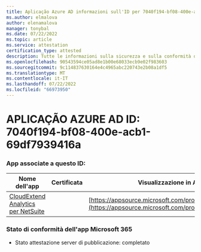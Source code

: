 ```yaml
---
title: Aplicação Azure AD informazioni sull'ID per 7040f194-bf08-400e-acb1-69df7939416a
ms.author: elmalova
author: elenamalova
manager: tonybal
ms.date: 07/22/2022
ms.topic: article
ms.service: attestation
certification_type: attested
description: Tutte le informazioni sulla sicurezza e sulla conformità disponibili per 7040f194-bf08-400e-acb1-69df7939416a.
ms.openlocfilehash: 90543594ce05ad8e1b00e68033ecb9e02f983603
ms.sourcegitcommit: 9c114837630164e4c4965abc220743e2b08a1df5
ms.translationtype: MT
ms.contentlocale: it-IT
ms.lasthandoff: 07/22/2022
ms.locfileid: "66973950"
---
```

# <a name="azure-app-id-7040f194-bf08-400e-acb1-69df7939416a"></a>APLICAÇÃO AZURE AD ID: 7040f194-bf08-400e-acb1-69df7939416a


### <a name="apps-associated-with-this-id"></a>App associate a questo ID:
| **Nome dell'app** | **Certificata** | **Visualizzazione in AppSource** |
|--------------|---------------|-----------------------|
| [CloudExtend Analytics per NetSuite](../forward/WA200002784.md) |  | [https://appsource.microsoft.com/product/office/WA200002784](https://appsource.microsoft.com/product/office/WA200002784) |

### <a name="microsoft-365-app-compliance-status"></a>Stato di conformità dell'app Microsoft 365
- Stato attestazione server di pubblicazione: completato
